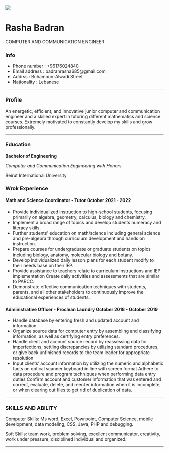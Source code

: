 
![](https://user-images.githubusercontent.com/119042180/204159902-ea9518f5-b4a6-4ed9-adb7-1a2b137af8be.jpeg)
<h1 color="blue">Rasha Badran</h1>
<p>COMPUTER AND COMMUNICATION ENGINEER</p>

<h3>Info</h3>
<ul>
<li>Phone number  :    +96176024840</li>
<li>Email address :   badranrasha685@gmail.com</li>
<li>Addrss        :   Bchamoun-Alwadi Street</li>
<li>Nationality   :   Lebanese</li>
</ul>
<hr>
<section>

<h3>Profile</h3>
<p>An energetic, efficient, and innovative junior
computer and communication engineer and a skilled expert in tutoring different mathematics and science courses. 
Extremely motivated to constantly develop my skills and grow professionally. </p>
</section> 
<hr>

<section> 

<h3> Education</h3>
<p><b>Bachelor of Engineering</b><p>

<i>Computer and Communication Engineering with Honors</i>
<p>Beirut International University</p>
</section>
<h3>Wrok Experience</h3>

<h4>Math and Science Coordinator - Tutor 0ctober 2021 - 2022</h4>
<ul>
<li>Provide individualized instruction to high-school students, focusing primarily on algebra, geometry, calculus, biology and chemistry.</li>
<li>Implement a broad range of topics and develop students numeracy and literacy skills.</li>
<li>Further students' education on math/science including general science and pre-algebra through curriculum development and hands on instruction.</li>
<li>Prepare courses for undergraduate or graduate students on topics including biology, anatomy, molecular biology and botany.</li>
<li>Develop individualized daily lesson plans for
each student modify to their needs base on their IEP.</li>
<li>Provide assistance to teachers relate to
curriculum instructions and IEP implementation Create daily activities and assessments that are similar to PARCC.</li>
<li>Demonstrate effective communication techniques with students, parents, and all other stakeholders to continuously improve the educational experiences of students.</li>
</ul>

<h4>Administrative Officer - Proclean Laundry October 2018 - October 2019</h4>
<ul>
<li>Handle database by entering fresh and updated account and information.</li>
<li>Organize source data for computer entry by assembling and classifying information, as well as certifying entry preferences.</li> 
<li>Handle client and account source record by reassessing data for imperfections; settling discrepancies by utilizing standard procedures, or give back unfinished records to the team leader for appropriate resolution</li>
<li>Input clients’ account information by utilizing the numeric and alphabetic facts on optical scanner keyboard in line with screen format Adhere to data procedure and program techniques when performing data entry duties Confirm account and customer information that was entered and correct, evaluate, delete, and reenter information when it is incomplete, or when clearing out files to get rid of duplication of data.</li>
</ul>

</section>
<hr>
<section>
<h3>SKILLS AND ABILITY </h3>
<p>Computer Skills: Ms word, Excel, Powrpoint, Computer Science, mobile development, data modeling, CSS, Java, PHP and debugging.</p>
<p>Soft Skills: team work, problem 
solving, excellent communicator, 
creativity, work under pressure, 
disciplined individual and
organized.</p>

</section>
<hr>

